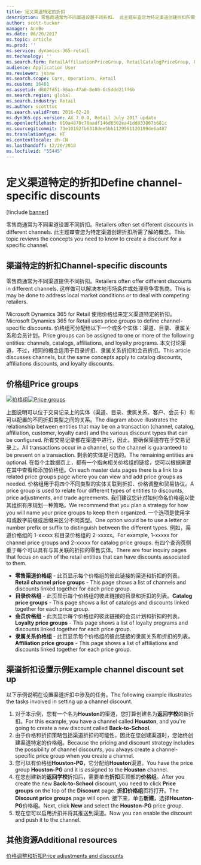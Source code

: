 ```yaml
---
title: 定义渠道特定的折扣
description: 零售商通常为不同渠道设置不同折扣。 此主题审查您为特定渠道创建折扣所需了解的概念。
author: scott-tucker
manager: AnnBe
ms.date: 06/20/2017
ms.topic: article
ms.prod: ''
ms.service: dynamics-365-retail
ms.technology: ''
ms.search.form: RetailAffiliationPriceGroup, RetailCatalogPriceGroup, RetailChannelPriceGroup, RetailDiscountPriceGroup, RetailDiscountPricingWorkspace, RetailPeriodicDiscount, RetailStoreItemPriceList, RetailStoreTable
audience: Application User
ms.reviewer: josaw
ms.search.scope: Core, Operations, Retail
ms.custom: 16401
ms.assetid: d807fd51-86aa-47a0-8e00-6c5ddd21ff6b
ms.search.region: global
ms.search.industry: Retail
ms.author: scotttuc
ms.search.validFrom: 2016-02-28
ms.dyn365.ops.version: AX 7.0.0, Retail July 2017 update
ms.openlocfilehash: 010a4870c70aadf146d6302ea41dd833867b681c
ms.sourcegitcommit: 73e10192fb6318dee5bb1129591120199de6a487
ms.translationtype: HT
ms.contentlocale: zh-CN
ms.lasthandoff: 12/20/2018
ms.locfileid: "55445"
---
```

# <a name="define-channel-specific-discounts"></a><span data-ttu-id="5730f-104">定义渠道特定的折扣</span><span class="sxs-lookup"><span data-stu-id="5730f-104">Define channel-specific discounts</span></span>

[!include [banner](includes/banner.md)]

<span data-ttu-id="5730f-105">零售商通常为不同渠道设置不同折扣。</span><span class="sxs-lookup"><span data-stu-id="5730f-105">Retailers often set different discounts in different channels.</span></span> <span data-ttu-id="5730f-106">此主题审查您为特定渠道创建折扣所需了解的概念。</span><span class="sxs-lookup"><span data-stu-id="5730f-106">This topic reviews the concepts you need to know to create a discount for a specific channel.</span></span> 

<a name="channel-specific-discounts"></a><span data-ttu-id="5730f-107">渠道特定的折扣</span><span class="sxs-lookup"><span data-stu-id="5730f-107">Channel-specific discounts</span></span>
--------------------------

<span data-ttu-id="5730f-108">零售商通常为不同渠道提供不同折扣。</span><span class="sxs-lookup"><span data-stu-id="5730f-108">Retailers often offer different discounts in different channels.</span></span> <span data-ttu-id="5730f-109">这样做可以解决本地市场条件或处理竞争零售商。</span><span class="sxs-lookup"><span data-stu-id="5730f-109">This is may be done to address local market conditions or to deal with competing retailers.</span></span>

<span data-ttu-id="5730f-110">Microsoft Dynamics 365 for Retail 使用价格组来定义渠道特定的折扣。</span><span class="sxs-lookup"><span data-stu-id="5730f-110">Microsoft Dynamics 365 for Retail uses price groups to define channel-specific discounts.</span></span> <span data-ttu-id="5730f-111">价格组可分配给以下一个或多个实体：渠道、目录、隶属关系和会员计划。</span><span class="sxs-lookup"><span data-stu-id="5730f-111">Price groups can be assigned to one or more of the following entities: channels, catalogs, affiliations, and loyalty programs.</span></span> <span data-ttu-id="5730f-112">本文讨论渠道，不过，相同的概念适用于目录折扣、隶属关系折扣和会员折扣。</span><span class="sxs-lookup"><span data-stu-id="5730f-112">This article discusses channels, but the same concepts apply to catalog discounts, affiliations discounts, and loyalty discounts.</span></span>

## <a name="price-groups"></a><span data-ttu-id="5730f-113">价格组</span><span class="sxs-lookup"><span data-stu-id="5730f-113">Price groups</span></span>

<span data-ttu-id="5730f-114">[![价格组](./media/price-groups-1024x608.png)](./media/price-groups.png)</span><span class="sxs-lookup"><span data-stu-id="5730f-114">[![Price groups](./media/price-groups-1024x608.png)](./media/price-groups.png)</span></span>

<span data-ttu-id="5730f-115">上图说明可以位于交易记录上的实体（渠道、目录、隶属关系、客户、会员卡）和可以配置的不同折扣类型之间的关系。</span><span class="sxs-lookup"><span data-stu-id="5730f-115">The diagram above illustrates the relationship between entities that may be on a transaction (channel, catalog, affiliation, customer, loyalty card) and the various discount types that can be configured.</span></span> <span data-ttu-id="5730f-116">所有交易记录都在渠道中进行，因此，要确保渠道存在于交易记录上。</span><span class="sxs-lookup"><span data-stu-id="5730f-116">All transactions occur in a channel, so the channel is guaranteed to be present on a transaction.</span></span> <span data-ttu-id="5730f-117">剩余的实体是可选的。</span><span class="sxs-lookup"><span data-stu-id="5730f-117">The remaining entities are optional.</span></span> <span data-ttu-id="5730f-118">在每个主数据页上，都有一个指向相关价格组的链接，您可以根据需要在其中查看和添加价格组。</span><span class="sxs-lookup"><span data-stu-id="5730f-118">On each master data pages there is a link to a related price groups page where you can view and add price groups as needed.</span></span> <span data-ttu-id="5730f-119">价格组用于将四个不同类型的实体关联到折扣、价格调整和贸易协议。</span><span class="sxs-lookup"><span data-stu-id="5730f-119">A price group is used to relate four different types of entities to discounts, price adjustments, and trade agreements.</span></span> <span data-ttu-id="5730f-120">我们建议您针对如何命名价格组以使其组织有序规划一种策略。</span><span class="sxs-lookup"><span data-stu-id="5730f-120">We recommend that you plan a strategy for how you will name your price groups to keep them organized.</span></span> <span data-ttu-id="5730f-121">一个选项是使用字母或数字前缀或后缀来区分不同类型。</span><span class="sxs-lookup"><span data-stu-id="5730f-121">One option would be to use a letter or number prefix or suffix to distinguish between the different types.</span></span> <span data-ttu-id="5730f-122">例如，渠道价格组的 1-xxxxx 和目录价格组的 2-xxxxx。</span><span class="sxs-lookup"><span data-stu-id="5730f-122">For example, 1-xxxxx for channel price groups and 2-xxxxx for catalog price groups.</span></span> <span data-ttu-id="5730f-123">有四个查询页侧重于每个可以具有与其关联的折扣的零售实体。</span><span class="sxs-lookup"><span data-stu-id="5730f-123">There are four inquiry pages that focus on each of the retail entities that can have discounts associated to them.</span></span>

-   <span data-ttu-id="5730f-124">**零售渠道价格组** - 此页显示每个价格组的彼此链接的渠道和折扣的列表。</span><span class="sxs-lookup"><span data-stu-id="5730f-124">**Retail channel price groups** - This page shows a list of channels and discounts linked together for each price group.</span></span>
-   <span data-ttu-id="5730f-125">**目录价格组** - 此页显示每个价格组的彼此链接的目录和折扣的列表。</span><span class="sxs-lookup"><span data-stu-id="5730f-125">**Catalog price groups** - This page shows a list of catalogs and discounts linked together for each price group.</span></span>
-   <span data-ttu-id="5730f-126">**会员价格组** - 此页显示每个价格组的彼此链接的会员计划和折扣的列表。</span><span class="sxs-lookup"><span data-stu-id="5730f-126">**Loyalty price groups** - This page shows a list of loyalty programs and discounts linked together for each price group.</span></span>
-   <span data-ttu-id="5730f-127">**隶属关系价格组** - 此页显示每个价格组的彼此链接的隶属关系和折扣的列表。</span><span class="sxs-lookup"><span data-stu-id="5730f-127">**Affiliation price groups** - This page shows a list of affiliations and discounts linked together for each price group.</span></span>

## <a name="example-channel-discount-set-up"></a><span data-ttu-id="5730f-128">渠道折扣设置示例</span><span class="sxs-lookup"><span data-stu-id="5730f-128">Example channel discount set up</span></span>
<span data-ttu-id="5730f-129">以下示例说明在设置渠道折扣中涉及的任务。</span><span class="sxs-lookup"><span data-stu-id="5730f-129">The following example illustrates the tasks involved in setting up a channel discount.</span></span>

1.  <span data-ttu-id="5730f-130">对于本示例，您有一个名为**Houston**的渠道，您打算创建名为**返回学校**的新折扣。</span><span class="sxs-lookup"><span data-stu-id="5730f-130">For this example, you have a channel called **Houston**, and you're going to create a new discount called **Back-to-School.**</span></span>
2.  <span data-ttu-id="5730f-131">由于价格和折扣策略包括渠道折扣的可能性，因此在您创建渠道时，您始终创建渠道特定的价格组。</span><span class="sxs-lookup"><span data-stu-id="5730f-131">Because the pricing and discount strategy includes the possibility of channel discounts, you always create a channel-specific price group when you create a channel.</span></span>
3.  <span data-ttu-id="5730f-132">您可以有价格组**Houston-PG**，它分配给**Houston**渠道。</span><span class="sxs-lookup"><span data-stu-id="5730f-132">You have the price group **Houston-PG** and it is assigned to the **Houston** channel.</span></span>
4.  <span data-ttu-id="5730f-133">在您创建新的**返回学校**折扣后，需要单击**折扣**页顶部的**价格组**。</span><span class="sxs-lookup"><span data-stu-id="5730f-133">After you create the new **Back-to-School** discount, you need to click **Price groups** on the top of the **Discount** page.</span></span> <span data-ttu-id="5730f-134">**折扣价格组**页将打开。</span><span class="sxs-lookup"><span data-stu-id="5730f-134">The **Discount price groups** page will open.</span></span> <span data-ttu-id="5730f-135">接下来，单击**新建**，选择**Houston-PG**价格组。</span><span class="sxs-lookup"><span data-stu-id="5730f-135">Next, click **New** and select the **Houston-PG** price group.</span></span>
5.  <span data-ttu-id="5730f-136">现在您可以启用折扣并将其推送到渠道。</span><span class="sxs-lookup"><span data-stu-id="5730f-136">Now you can enable the discount and push it to the channel.</span></span>



<a name="additional-resources"></a><span data-ttu-id="5730f-137">其他资源</span><span class="sxs-lookup"><span data-stu-id="5730f-137">Additional resources</span></span>
--------

[<span data-ttu-id="5730f-138">价格调整和折扣</span><span class="sxs-lookup"><span data-stu-id="5730f-138">Price adjustments and discounts</span></span>](price-adjustments-discounts.md)



